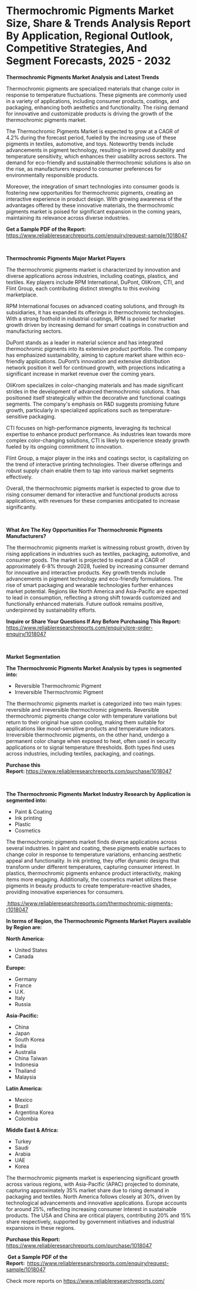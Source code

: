 <p><h1>Thermochromic Pigments Market Size, Share & Trends Analysis Report By Application, Regional Outlook, Competitive Strategies, And Segment Forecasts, 2025 - 2032</h1></p><p><strong>Thermochromic Pigments Market Analysis and Latest Trends</strong></p>
<p><p>Thermochromic pigments are specialized materials that change color in response to temperature fluctuations. These pigments are commonly used in a variety of applications, including consumer products, coatings, and packaging, enhancing both aesthetics and functionality. The rising demand for innovative and customizable products is driving the growth of the thermochromic pigments market.</p><p>The Thermochromic Pigments Market is expected to grow at a CAGR of 4.2% during the forecast period, fueled by the increasing use of these pigments in textiles, automotive, and toys. Noteworthy trends include advancements in pigment technology, resulting in improved durability and temperature sensitivity, which enhances their usability across sectors. The demand for eco-friendly and sustainable thermochromic solutions is also on the rise, as manufacturers respond to consumer preferences for environmentally responsible products.</p><p>Moreover, the integration of smart technologies into consumer goods is fostering new opportunities for thermochromic pigments, creating an interactive experience in product design. With growing awareness of the advantages offered by these innovative materials, the thermochromic pigments market is poised for significant expansion in the coming years, maintaining its relevance across diverse industries.</p></p>
<p><strong>Get a Sample PDF of the Report:&nbsp;</strong> <a href="https://www.reliableresearchreports.com/enquiry/request-sample/1018047?utm_campaign=2203&utm_medium=2&utm_source=Github&utm_content=ia&utm_term=21032025&utm_id=thermochromic-pigments">https://www.reliableresearchreports.com/enquiry/request-sample/1018047</a></p>
<p>&nbsp;</p>
<p><strong>Thermochromic Pigments Major Market Players</strong></p>
<p><p>The thermochromic pigments market is characterized by innovation and diverse applications across industries, including coatings, plastics, and textiles. Key players include RPM International, DuPont, OliKrom, CTI, and Flint Group, each contributing distinct strengths to this evolving marketplace.</p><p>RPM International focuses on advanced coating solutions, and through its subsidiaries, it has expanded its offerings in thermochromic technologies. With a strong foothold in industrial coatings, RPM is poised for market growth driven by increasing demand for smart coatings in construction and manufacturing sectors.</p><p>DuPont stands as a leader in material science and has integrated thermochromic pigments into its extensive product portfolio. The company has emphasized sustainability, aiming to capture market share within eco-friendly applications. DuPont’s innovation and extensive distribution network position it well for continued growth, with projections indicating a significant increase in market revenue over the coming years.</p><p>OliKrom specializes in color-changing materials and has made significant strides in the development of advanced thermochromic solutions. It has positioned itself strategically within the decorative and functional coatings segments. The company's emphasis on R&D suggests promising future growth, particularly in specialized applications such as temperature-sensitive packaging.</p><p>CTI focuses on high-performance pigments, leveraging its technical expertise to enhance product performance. As industries lean towards more complex color-changing solutions, CTI is likely to experience steady growth fueled by its ongoing commitment to innovation.</p><p>Flint Group, a major player in the inks and coatings sector, is capitalizing on the trend of interactive printing technologies. Their diverse offerings and robust supply chain enable them to tap into various market segments effectively. </p><p>Overall, the thermochromic pigments market is expected to grow due to rising consumer demand for interactive and functional products across applications, with revenues for these companies anticipated to increase significantly.</p></p>
<p>&nbsp;</p>
<p><strong>What Are The Key Opportunities For Thermochromic Pigments Manufacturers?</strong></p>
<p><p>The thermochromic pigments market is witnessing robust growth, driven by rising applications in industries such as textiles, packaging, automotive, and consumer goods. The market is projected to expand at a CAGR of approximately 6-8% through 2028, fueled by increasing consumer demand for innovative and interactive products. Key growth trends include advancements in pigment technology and eco-friendly formulations. The rise of smart packaging and wearable technologies further enhances market potential. Regions like North America and Asia-Pacific are expected to lead in consumption, reflecting a strong shift towards customized and functionally enhanced materials. Future outlook remains positive, underpinned by sustainability efforts.</p></p>
<p><strong>Inquire or Share Your Questions If Any Before Purchasing This Report:</strong> <a href="https://www.reliableresearchreports.com/enquiry/pre-order-enquiry/1018047?utm_campaign=2203&utm_medium=2&utm_source=Github&utm_content=ia&utm_term=21032025&utm_id=thermochromic-pigments">https://www.reliableresearchreports.com/enquiry/pre-order-enquiry/1018047</a></p>
<p>&nbsp;</p>
<p><strong>Market Segmentation</strong></p>
<p><strong>The Thermochromic Pigments Market Analysis by types is segmented into:</strong></p>
<p><ul><li>Reversible Thermochromic Pigment</li><li>Irreversible Thermochromic Pigment</li></ul></p>
<p><p>The thermochromic pigments market is categorized into two main types: reversible and irreversible thermochromic pigments. Reversible thermochromic pigments change color with temperature variations but return to their original hue upon cooling, making them suitable for applications like mood-sensitive products and temperature indicators. Irreversible thermochromic pigments, on the other hand, undergo a permanent color change when exposed to heat, often used in security applications or to signal temperature thresholds. Both types find uses across industries, including textiles, packaging, and coatings.</p></p>
<p><strong>Purchase this Report:&nbsp;</strong><a href="https://www.reliableresearchreports.com/purchase/1018047?utm_campaign=2203&utm_medium=2&utm_source=Github&utm_content=ia&utm_term=21032025&utm_id=thermochromic-pigments">https://www.reliableresearchreports.com/purchase/1018047</a></p>
<p>&nbsp;</p>
<p><strong>The Thermochromic Pigments Market Industry Research by Application is segmented into:</strong></p>
<p><ul><li>Paint & Coating</li><li>Ink printing</li><li>Plastic</li><li>Cosmetics</li></ul></p>
<p><p>The thermochromic pigments market finds diverse applications across several industries. In paint and coating, these pigments enable surfaces to change color in response to temperature variations, enhancing aesthetic appeal and functionality. In ink printing, they offer dynamic designs that transform under different temperatures, capturing consumer interest. In plastics, thermochromic pigments enhance product interactivity, making items more engaging. Additionally, the cosmetics market utilizes these pigments in beauty products to create temperature-reactive shades, providing innovative experiences for consumers.</p></p>
<p><a href="https://www.reliableresearchreports.com/thermochromic-pigments-r1018047?utm_campaign=2203&utm_medium=2&utm_source=Github&utm_content=ia&utm_term=21032025&utm_id=thermochromic-pigments">&nbsp;https://www.reliableresearchreports.com/thermochromic-pigments-r1018047</a></p>
<p><strong>In terms of Region, the Thermochromic Pigments Market Players available by Region are:</strong></p>
<p>
    <p> <strong> North America: </strong>
        <ul>
            <li>United States</li>
            <li>Canada</li>
        </ul>
        </p> 
    <p> <strong> Europe: </strong>
        <ul>
            <li>Germany</li>
            <li>France</li>
            <li>U.K.</li>
            <li>Italy</li>
            <li>Russia</li>
        </ul>
        </p> 
    <p> <strong> Asia-Pacific: </strong>
        <ul>
            <li>China</li>
            <li>Japan</li>
            <li>South Korea</li>
            <li>India</li>
            <li>Australia</li>
            <li>China Taiwan</li>
            <li>Indonesia</li>
            <li>Thailand</li>
            <li>Malaysia</li>
        </ul>
        </p> 
    <p> <strong> Latin America: </strong>
        <ul>
            <li>Mexico</li>
            <li>Brazil</li>
            <li>Argentina Korea</li>
            <li>Colombia</li>
        </ul>
        </p> 
    <p> <strong> Middle East & Africa: </strong>
        <ul>
            <li>Turkey</li>
            <li>Saudi</li>
            <li>Arabia</li>
            <li>UAE</li>
            <li>Korea</li>
        </ul>
    </p>
    </p>
<p><p>The thermochromic pigments market is experiencing significant growth across various regions, with Asia-Pacific (APAC) projected to dominate, capturing approximately 35% market share due to rising demand in packaging and textiles. North America follows closely at 30%, driven by technological advancements and innovative applications. Europe accounts for around 25%, reflecting increasing consumer interest in sustainable products. The USA and China are critical players, contributing 20% and 15% share respectively, supported by government initiatives and industrial expansions in these regions.</p></p>
<p><strong>Purchase this Report: </strong><a href="https://www.reliableresearchreports.com/purchase/1018047?utm_campaign=2203&utm_medium=2&utm_source=Github&utm_content=ia&utm_term=21032025&utm_id=thermochromic-pigments">https://www.reliableresearchreports.com/purchase/1018047</a></p>
<p>&nbsp;<strong>Get a Sample PDF of the Report:&nbsp;&nbsp;</strong><a href="https://www.reliableresearchreports.com/enquiry/request-sample/1018047?utm_campaign=2203&utm_medium=2&utm_source=Github&utm_content=ia&utm_term=21032025&utm_id=thermochromic-pigments">https://www.reliableresearchreports.com/enquiry/request-sample/1018047</a></p>
<p><strong></strong></p>
<p>Check more reports on <a href="https://www.reliableresearchreports.com/?utm_campaign=2203&utm_medium=2&utm_source=Github&utm_content=ia&utm_term=21032025&utm_id=thermochromic-pigments">https://www.reliableresearchreports.com/</a></p>
